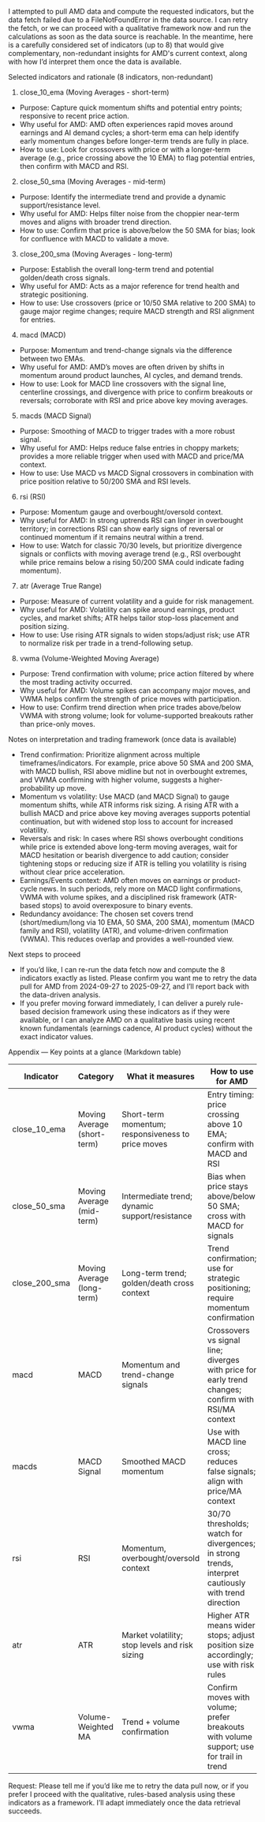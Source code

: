 I attempted to pull AMD data and compute the requested indicators, but the data fetch failed due to a FileNotFoundError in the data source. I can retry the fetch, or we can proceed with a qualitative framework now and run the calculations as soon as the data source is reachable. In the meantime, here is a carefully considered set of indicators (up to 8) that would give complementary, non-redundant insights for AMD's current context, along with how I’d interpret them once the data is available.

Selected indicators and rationale (8 indicators, non-redundant)

1) close_10_ema (Moving Averages - short-term)
- Purpose: Capture quick momentum shifts and potential entry points; responsive to recent price action.
- Why useful for AMD: AMD often experiences rapid moves around earnings and AI demand cycles; a short-term ema can help identify early momentum changes before longer-term trends are fully in place.
- How to use: Look for crossovers with price or with a longer-term average (e.g., price crossing above the 10 EMA) to flag potential entries, then confirm with MACD and RSI.

2) close_50_sma (Moving Averages - mid-term)
- Purpose: Identify the intermediate trend and provide a dynamic support/resistance level.
- Why useful for AMD: Helps filter noise from the choppier near-term moves and aligns with broader trend direction.
- How to use: Confirm that price is above/below the 50 SMA for bias; look for confluence with MACD to validate a move.

3) close_200_sma (Moving Averages - long-term)
- Purpose: Establish the overall long-term trend and potential golden/death cross signals.
- Why useful for AMD: Acts as a major reference for trend health and strategic positioning.
- How to use: Use crossovers (price or 10/50 SMA relative to 200 SMA) to gauge major regime changes; require MACD strength and RSI alignment for entries.

4) macd (MACD)
- Purpose: Momentum and trend-change signals via the difference between two EMAs.
- Why useful for AMD: AMD’s moves are often driven by shifts in momentum around product launches, AI cycles, and demand trends.
- How to use: Look for MACD line crossovers with the signal line, centerline crossings, and divergence with price to confirm breakouts or reversals; corroborate with RSI and price above key moving averages.

5) macds (MACD Signal)
- Purpose: Smoothing of MACD to trigger trades with a more robust signal.
- Why useful for AMD: Helps reduce false entries in choppy markets; provides a more reliable trigger when used with MACD and price/MA context.
- How to use: Use MACD vs MACD Signal crossovers in combination with price position relative to 50/200 SMA and RSI levels.

6) rsi (RSI)
- Purpose: Momentum gauge and overbought/oversold context.
- Why useful for AMD: In strong uptrends RSI can linger in overbought territory; in corrections RSI can show early signs of reversal or continued momentum if it remains neutral within a trend.
- How to use: Watch for classic 70/30 levels, but prioritize divergence signals or conflicts with moving average trend (e.g., RSI overbought while price remains below a rising 50/200 SMA could indicate fading momentum).

7) atr (Average True Range)
- Purpose: Measure of current volatility and a guide for risk management.
- Why useful for AMD: Volatility can spike around earnings, product cycles, and market shifts; ATR helps tailor stop-loss placement and position sizing.
- How to use: Use rising ATR signals to widen stops/adjust risk; use ATR to normalize risk per trade in a trend-following setup.

8) vwma (Volume-Weighted Moving Average)
- Purpose: Trend confirmation with volume; price action filtered by where the most trading activity occurred.
- Why useful for AMD: Volume spikes can accompany major moves, and VWMA helps confirm the strength of price moves with participation.
- How to use: Confirm trend direction when price trades above/below VWMA with strong volume; look for volume-supported breakouts rather than price-only moves.

Notes on interpretation and trading framework (once data is available)

- Trend confirmation: Prioritize alignment across multiple timeframes/indicators. For example, price above 50 SMA and 200 SMA, with MACD bullish, RSI above midline but not in overbought extremes, and VWMA confirming with higher volume, suggests a higher-probability up move.
- Momentum vs volatility: Use MACD (and MACD Signal) to gauge momentum shifts, while ATR informs risk sizing. A rising ATR with a bullish MACD and price above key moving averages supports potential continuation, but with widened stop loss to account for increased volatility.
- Reversals and risk: In cases where RSI shows overbought conditions while price is extended above long-term moving averages, wait for MACD hesitation or bearish divergence to add caution; consider tightening stops or reducing size if ATR is telling you volatility is rising without clear price acceleration.
- Earnings/Events context: AMD often moves on earnings or product-cycle news. In such periods, rely more on MACD light confirmations, VWMA with volume spikes, and a disciplined risk framework (ATR-based stops) to avoid overexposure to binary events.
- Redundancy avoidance: The chosen set covers trend (short/medium/long via 10 EMA, 50 SMA, 200 SMA), momentum (MACD family and RSI), volatility (ATR), and volume-driven confirmation (VWMA). This reduces overlap and provides a well-rounded view.

Next steps to proceed

- If you’d like, I can re-run the data fetch now and compute the 8 indicators exactly as listed. Please confirm you want me to retry the data pull for AMD from 2024-09-27 to 2025-09-27, and I’ll report back with the data-driven analysis.
- If you prefer moving forward immediately, I can deliver a purely rule-based decision framework using these indicators as if they were available, or I can analyze AMD on a qualitative basis using recent known fundamentals (earnings cadence, AI product cycles) without the exact indicator values.

Appendix — Key points at a glance (Markdown table)

| Indicator | Category | What it measures | How to use for AMD |
|---|---|---|---|
| close_10_ema | Moving Average (short-term) | Short-term momentum; responsiveness to price moves | Entry timing: price crossing above 10 EMA; confirm with MACD and RSI |
| close_50_sma | Moving Average (mid-term) | Intermediate trend; dynamic support/resistance | Bias when price stays above/below 50 SMA; cross with MACD for signals |
| close_200_sma | Moving Average (long-term) | Long-term trend; golden/death cross context | Trend confirmation; use for strategic positioning; require momentum confirmation |
| macd | MACD | Momentum and trend-change signals | Crossovers vs signal line; diverges with price for early trend changes; confirm with RSI/MA context |
| macds | MACD Signal | Smoothed MACD momentum | Use with MACD line cross; reduces false signals; align with price/MA context |
| rsi | RSI | Momentum, overbought/oversold context | 30/70 thresholds; watch for divergences; in strong trends, interpret cautiously with trend direction |
| atr | ATR | Market volatility; stop levels and risk sizing | Higher ATR means wider stops; adjust position size accordingly; use with risk rules |
| vwma | Volume-Weighted MA | Trend + volume confirmation | Confirm moves with volume; prefer breakouts with volume support; use for trail in trend |

Request: Please tell me if you’d like me to retry the data pull now, or if you prefer I proceed with the qualitative, rules-based analysis using these indicators as a framework. I’ll adapt immediately once the data retrieval succeeds.